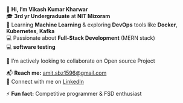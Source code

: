 👋 **Hi, I’m Vikash Kumar Kharwar**  
🎓 **3rd yr Undergraduate** at **NIT Mizoram**  
🌱 Learning **Machine Learning** & exploring **DevOps** tools like **Docker**, **Kubernetes**, **Kafka**  
💻 Passionate about **Full-Stack Development** (MERN stack)  
💻 **software testing**

🔎 I’m actively looking to collaborate on Open source Project

📬 **Reach me:**  [amit.sbz1596@gmail.com](mailto:amit.sbz1596@gmail.com)  
🔗 Connect with me on [LinkedIn](https://www.linkedin.com/in/vikash-kumar-kharwar-1596/) 

⚡ **Fun fact:** Competitive programmer & FSD enthusiast  
